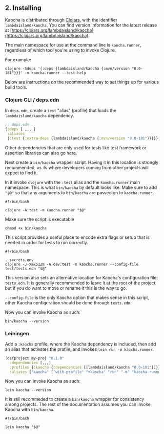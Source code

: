 ## 2. Installing

Kaocha is distributed through [Clojars](https://clojars.org), with the
identifier `lambdaisland/kaocha`. You can find version information for the
latest release at [https://clojars.org/lambdaisland/kaocha](https://clojars.org/lambdaisland/kaocha).

The main namespace for use at the command line is `kaocha.runner`, regardless of which tool you're using to invoke Clojure.

For example:

``` shell
clojure -Sdeps '{:deps {lambdaisland/kaocha {:mvn/version "0.0-181"}}}' -m kaocha.runner --test-help
```

Below are instructions on the recommended way to set things up for various build tools.

### Clojure CLI / deps.edn

In `deps.edn`, create a `test` "alias" (profile) that loads the `lambdaisland/kaocha` dependency.

``` clojure
;; deps.edn
{:deps { ,,, }
 :aliases
 {:test {:extra-deps {lambdaisland/kaocha {:mvn/version "0.0-181"}}}}}
```

Other dependencies that are only used for tests like test framework or assertion
libraries can also go here.

Next create a `bin/kaocha` wrapper script. Having it in this location is
strongly recommended, as its where developers coming from other projects will
expect to find it.

In it invoke `clojure` with the `:test` alias and the `kaocha.runner` main
namespace. This is what `bin/kaocha` by default looks like. Make sure to add
`"$@"` so that any arguments to `bin/kaocha` are passed on to `kaocha.runner`.

``` shell
#!/bin/bash

clojure -A:test -m kaocha.runner "$@"
```

Make sure the script is executable

``` shell
chmod +x bin/kaocha
```

This script provides a useful place to encode extra flags or setup that is
needed in order for tests to run correctly.

``` shell
#!/bin/bash

. secrets.env
clojure -J-Xmx512m -A:dev:test -m kaocha.runner --config-file test/tests.edn "$@"
```

This version also sets an alternative location for Kaocha's configuration file:
`tests.edn`. It is generally recommended to leave it at the root of the project,
but if you do want to move or rename it this is the way to go.

`--config-file` is the only Kaocha option that makes sense in this script, other
Kaocha configuration should be done through `tests.edn`.

Now you can invoke Kaocha as such:

``` shell
bin/kaocha --version
```

### Leiningen

Add a `:kaocha` profile, where the Kaocha dependency is included, then add an
alias that activates the profile, and invokes `lein run -m kaocha.runner`.

``` clojure
(defproject my-proj "0.1.0"
  :dependencies [,,,]
  :profiles {:kaocha {:dependencies [[lambdaisland/kaocha "0.0-181"]]}}
  :aliases {"kaocha" ["with-profile" "+kaocha" "run" "-m" "kaocha.runner"]})
```

Now you can invoke Kaocha as such:

``` shell
lein kaocha --version
```

It is still recommeded to create a `bin/kaocha` wrapper for consistency among
projects. The rest of the documentation assumes you can invoke Kaocha with
`bin/kaocha`.

```
#!/bin/bash

lein kaocha "$@"
```
